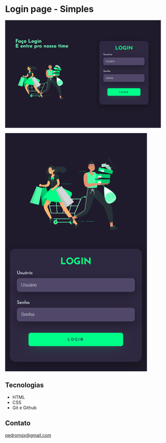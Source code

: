 # Login page - Simples

![preview](./.github/preview.png)

![preview](./.github/preview-mobile.png)



## Tecnologias

- HTML
- CSS
- Git e Github


## Contato

pedromgx@gmail.com